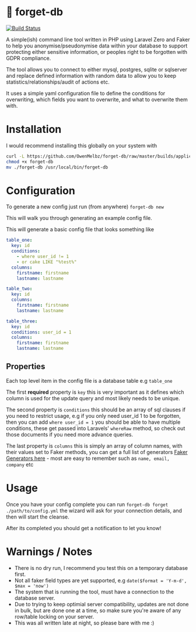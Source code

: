# 🧠 forget-db

[![Build Status](https://travis-ci.org/OwenMelbz/forget-db.svg?branch=master)](https://travis-ci.org/OwenMelbz/forget-db)

A simple(ish) command line tool written in PHP using Laravel Zero and Faker to help you anonymise/pseudonymise data within your database to support protecting either sensitive information, or peoples right to be forgotten with GDPR compliance.

The tool allows you to connect to either mysql, postgres, sqlite or sqlserver and replace defined information with random data to allow you to keep statistics/relationships/audit of actions etc.

It uses a simple yaml configuration file to define the conditions for overwriting, which fields you want to overwrite, and what to overwrite them with.

# Installation

I would recommend installing this globally on your system with

```sh
curl -L https://github.com/OwenMelbz/forget-db/raw/master/builds/application --output forget-db
chmod +x forget-db
mv ./forget-db /usr/local/bin/forget-db
```

# Configuration

To generate a new config just run (from anywhere) `forget-db new`

This will walk you through generating an example config file.

This will generate a basic config file that looks something like

```yml
table_one:
  key: id
  conditions:
    - where user_id != 1
    - or cake LIKE "%test%"
  columns:
    firstname: firstname
    lastname: lastname

table_two:
  key: id
  columns:
    firstname: firstname
    lastname: lastname

table_three:
  key: id
  conditions: user_id = 1
  columns:
    firstname: firstname
    lastname: lastname
```

## Properties

Each top level item in the config file is a database table e.g `table_one`

The first **required** property is `key` this is very important as it defines which column is used for the update query and most likely needs to be unique.

The second property is `conditions` this should be an array of sql clauses if you need to restrict usage, e.g if you only need user_id 1 to be forgotten, then you can add `where user_id = 1` you should be able to have multiple conditions, these get passed into Laravels' `whereRaw` method, so check out those documents if you need more advance queries.

The last property is `columns` this is simply an array of column names, with their values set to Faker methods, you can get a full list of generators [Faker Generators here](https://github.com/fzaninotto/Faker) - most are easy to remember such as `name, email, company` etc

# Usage

Once you have your config complete you can run `forget-db forget ./path/to/config.yml` the wizard will ask for your connection details, and then will start the cleanse.

After its completed you should get a notification to let you know!

# Warnings / Notes
- There is no dry run, I recommend you test this on a temporary database first.
- Not all faker field types are yet supported, e.g `date($format = 'Y-m-d', $max = 'now')`
- The system that is running the tool, must have a connection to the database server.
- Due to trying to keep optimial server compatibility, updates are not done in bulk, but are done one at a time, so make sure you're aware of any row/table locking on your server.
- This was all written late at night, so please bare with me :) 